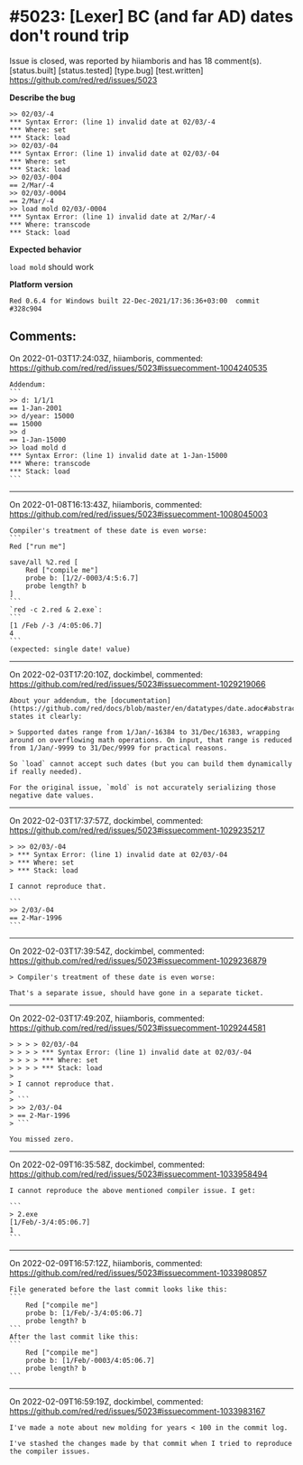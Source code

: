 
#5023: [Lexer] BC (and far AD) dates don't round trip
================================================================================
Issue is closed, was reported by hiiamboris and has 18 comment(s).
[status.built] [status.tested] [type.bug] [test.written]
<https://github.com/red/red/issues/5023>

**Describe the bug**
```
>> 02/03/-4
*** Syntax Error: (line 1) invalid date at 02/03/-4
*** Where: set
*** Stack: load 
>> 02/03/-04
*** Syntax Error: (line 1) invalid date at 02/03/-04
*** Where: set
*** Stack: load 
>> 02/03/-004
== 2/Mar/-4
>> 02/03/-0004
== 2/Mar/-4
>> load mold 02/03/-0004
*** Syntax Error: (line 1) invalid date at 2/Mar/-4
*** Where: transcode
*** Stack: load  
```

**Expected behavior**

`load mold` should work

**Platform version**
```
Red 0.6.4 for Windows built 22-Dec-2021/17:36:36+03:00  commit #328c904
```



Comments:
--------------------------------------------------------------------------------

On 2022-01-03T17:24:03Z, hiiamboris, commented:
<https://github.com/red/red/issues/5023#issuecomment-1004240535>

    Addendum:
    ```
    >> d: 1/1/1
    == 1-Jan-2001
    >> d/year: 15000
    == 15000
    >> d
    == 1-Jan-15000
    >> load mold d
    *** Syntax Error: (line 1) invalid date at 1-Jan-15000
    *** Where: transcode
    *** Stack: load 
    ```

--------------------------------------------------------------------------------

On 2022-01-08T16:13:43Z, hiiamboris, commented:
<https://github.com/red/red/issues/5023#issuecomment-1008045003>

    Compiler's treatment of these date is even worse:
    ```
    Red ["run me"]
    
    save/all %2.red [
    	Red ["compile me"]
    	probe b: [1/2/-0003/4:5:6.7]
    	probe length? b
    ]
    ```
    `red -c 2.red & 2.exe`:
    ```
    [1 /Feb /-3 /4:05:06.7]
    4
    ```
    (expected: single date! value)

--------------------------------------------------------------------------------

On 2022-02-03T17:20:10Z, dockimbel, commented:
<https://github.com/red/red/issues/5023#issuecomment-1029219066>

    About your addendum, the [documentation](https://github.com/red/docs/blob/master/en/datatypes/date.adoc#abstract) states it clearly:
    
    > Supported dates range from 1/Jan/-16384 to 31/Dec/16383, wrapping around on overflowing math operations. On input, that range is reduced from 1/Jan/-9999 to 31/Dec/9999 for practical reasons.
    
    So `load` cannot accept such dates (but you can build them dynamically if really needed).
    
    For the original issue, `mold` is not accurately serializing those negative date values.

--------------------------------------------------------------------------------

On 2022-02-03T17:37:57Z, dockimbel, commented:
<https://github.com/red/red/issues/5023#issuecomment-1029235217>

    > >> 02/03/-04
    > *** Syntax Error: (line 1) invalid date at 02/03/-04
    > *** Where: set
    > *** Stack: load 
    
    I cannot reproduce that. 
    
    ```
    >> 2/03/-04
    == 2-Mar-1996
    ```

--------------------------------------------------------------------------------

On 2022-02-03T17:39:54Z, dockimbel, commented:
<https://github.com/red/red/issues/5023#issuecomment-1029236879>

    > Compiler's treatment of these date is even worse:
    
    That's a separate issue, should have gone in a separate ticket.

--------------------------------------------------------------------------------

On 2022-02-03T17:49:20Z, hiiamboris, commented:
<https://github.com/red/red/issues/5023#issuecomment-1029244581>

    > > > > 02/03/-04
    > > > > *** Syntax Error: (line 1) invalid date at 02/03/-04
    > > > > *** Where: set
    > > > > *** Stack: load
    > 
    > I cannot reproduce that.
    > 
    > ```
    > >> 2/03/-04
    > == 2-Mar-1996
    > ```
    
    You missed zero.

--------------------------------------------------------------------------------

On 2022-02-09T16:35:58Z, dockimbel, commented:
<https://github.com/red/red/issues/5023#issuecomment-1033958494>

    I cannot reproduce the above mentioned compiler issue. I get:
    
    ```
    > 2.exe
    [1/Feb/-3/4:05:06.7]
    1
    ```

--------------------------------------------------------------------------------

On 2022-02-09T16:57:12Z, hiiamboris, commented:
<https://github.com/red/red/issues/5023#issuecomment-1033980857>

    File generated before the last commit looks like this:
    ```
        Red ["compile me"]
        probe b: [1/Feb/-3/4:05:06.7]
        probe length? b
    ```
    After the last commit like this:
    ```
        Red ["compile me"]
        probe b: [1/Feb/-0003/4:05:06.7]
        probe length? b
    ```

--------------------------------------------------------------------------------

On 2022-02-09T16:59:19Z, dockimbel, commented:
<https://github.com/red/red/issues/5023#issuecomment-1033983167>

    I've made a note about new molding for years < 100 in the commit log.
    
    I've stashed the changes made by that commit when I tried to reproduce the compiler issues.

